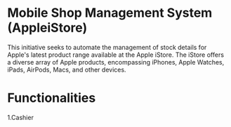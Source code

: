 # Mobile Shop Management System (AppleiStore)
This initiative seeks to automate the management of stock details for Apple's latest product range available at the Apple iStore. The iStore offers a diverse array of Apple products, encompassing iPhones, Apple Watches, iPads, AirPods, Macs, and other devices.
# Functionalities
1.Cashier
